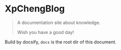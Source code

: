 # XpChengBlog

> A documentation site about knowledge.
>
> Wish you have a good day!


Build by docsify, `docs` is the root dir of this document.